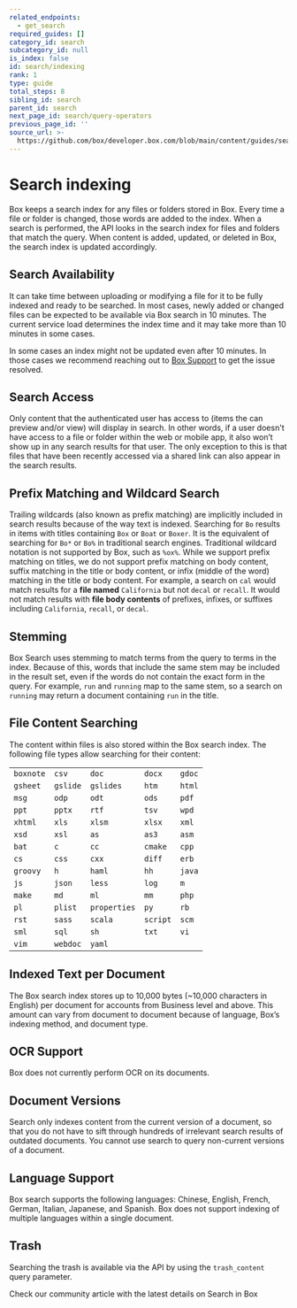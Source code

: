 ```yaml
---
related_endpoints:
  - get_search
required_guides: []
category_id: search
subcategory_id: null
is_index: false
id: search/indexing
rank: 1
type: guide
total_steps: 8
sibling_id: search
parent_id: search
next_page_id: search/query-operators
previous_page_id: ''
source_url: >-
  https://github.com/box/developer.box.com/blob/main/content/guides/search/1-indexing.md
---
```

<!-- alex disable chinese -->

# Search indexing

Box keeps a search index for any files or folders stored in Box.
Every time a file or folder is changed, those words are added to the index.
When a search is performed, the API looks in the search index for files and
folders that match the query. When content is added, updated, or deleted in
Box, the search index is updated accordingly.

## Search Availability

It can take time between uploading or modifying a
file for it to be fully indexed and ready to be searched. In most cases,
newly added or changed files can be expected to be available via Box search
in 10 minutes. The current service load determines the index time and it may
take more than 10 minutes in some cases.

<Message info>

In some cases an index might not be updated even after 10 minutes.
In those cases we recommend reaching out to [Box Support][support]
to get the issue resolved.

</Message>

## Search Access

Only content that the authenticated user has access to
(items the can preview and/or view) will display in search. In other words,
if a user doesn't have access to a file or folder within the web or mobile
app, it also won’t show up in any search results for that user. The only
exception to this is that files that have been recently accessed via a shared
link can also appear in the search results.

## Prefix Matching and Wildcard Search

Trailing wildcards (also known as
prefix matching) are implicitly included in search results because of the way
text is indexed. Searching for `Bo` results in items with titles containing
`Box` or `Boat` or `Boxer`. It is the equivalent of searching for `Bo*` or
`Bo%` in traditional search engines. Traditional wildcard notation is not
supported by Box, such as `%ox%`. While we support prefix matching on titles,
we do not support prefix matching on body content, suffix matching in the
title or body content, or infix (middle of the word) matching in the title or
body content. For example, a search on `cal` would match results for a **file
named** `California` but not `decal` or `recall`. It would not match results
with **file body contents** of prefixes, infixes, or suffixes including
`California`, `recall`, or `decal`.

## Stemming

Box Search uses stemming to match terms from the query to terms
in the index. Because of this, words that include the same stem may be
included in the result set, even if the words do not contain the exact form
in the query. For example, `run` and `running` map to the same stem, so a
search on `running` may return a document containing `run` in the title.

## File Content Searching

The content within files is also stored
within the Box search index. The following file types allow searching for
their content:

|           |          |              |          |        |
| --------- | -------- | ------------ | -------- | ------ |
| `boxnote` | `csv`    | `doc`        | `docx`   | `gdoc` |
| `gsheet`  | `gslide` | `gslides`    | `htm`    | `html` |
| `msg`     | `odp`    | `odt`        | `ods`    | `pdf`  |
| `ppt`     | `pptx`   | `rtf`        | `tsv`    | `wpd`  |
| `xhtml`   | `xls`    | `xlsm`       | `xlsx`   | `xml`  |
| `xsd`     | `xsl`    | `as`         | `as3`    | `asm`  |
| `bat`     | `c`      | `cc`         | `cmake`  | `cpp`  |
| `cs`      | `css`    | `cxx`        | `diff`   | `erb`  |
| `groovy`  | `h`      | `haml`       | `hh`     | `java` |
| `js`      | `json`   | `less`       | `log`    | `m`    |
| `make`    | `md`     | `ml`         | `mm`     | `php`  |
| `pl`      | `plist`  | `properties` | `py`     | `rb`   |
| `rst`     | `sass`   | `scala`      | `script` | `scm`  |
| `sml`     | `sql`    | `sh`         | `txt`    | `vi`   |
| `vim`     | `webdoc` | `yaml`       |          |        |

## Indexed Text per Document

The Box search index stores up to 10,000 bytes
(~10,000 characters in English) per document for accounts from Business level
and above. This amount can vary from document to document because of
language, Box’s indexing method, and document type.

## OCR Support

Box does not currently perform OCR on its documents.

## Document Versions

Search only indexes content from the current version
of a document, so that you do not have to sift through hundreds of irrelevant
search results of outdated documents. You cannot use search to query
non-current versions of a document.

## Language Support

Box search supports the following languages: Chinese,
English, French, German, Italian, Japanese, and Spanish. Box does not support
indexing of multiple languages within a single document.

## Trash

Searching the trash is available via the API by using the
`trash_content` query parameter.

<CTA to='https://support.box.com/hc/en-us/articles/360043696314-Search-for-Files-Folders-and-Content'>

Check our community article with the latest details on Search in Box

</CTA>

[support]: p://support
